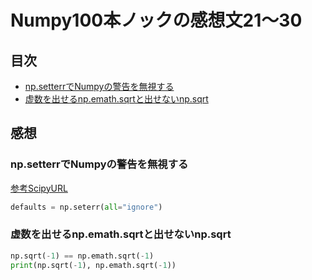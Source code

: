 # Numpy100本ノックの感想文21〜30

## 目次

- [np.setterrでNumpyの警告を無視する](#npsetterrでNumpyの警告を無視する)
- [虚数を出せるnp.emath.sqrtと出せないnp.sqrt](#虚数を出せるnpemathsqrtと出せないnpsqrt)

## 感想

### np.setterrでNumpyの警告を無視する
[参考ScipyURL](https://docs.scipy.org/doc/numpy/reference/generated/numpy.seterr.html)

```python
defaults = np.seterr(all="ignore")
```

### 虚数を出せるnp.emath.sqrtと出せないnp.sqrt

```python
np.sqrt(-1) == np.emath.sqrt(-1)
print(np.sqrt(-1), np.emath.sqrt(-1))
```

### 

